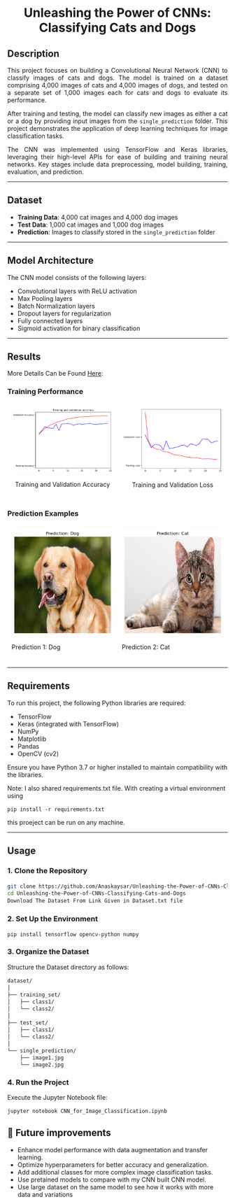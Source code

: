 <h1 align="center">Unleashing the Power of CNNs: Classifying Cats and Dogs</h1>

## Description
<div style="text-align: justify">

This project focuses on building a Convolutional Neural Network (CNN) to classify images of cats and dogs. The model is trained on a dataset comprising 4,000 images of cats and 4,000 images of dogs, and tested on a separate set of 1,000 images each for cats and dogs to evaluate its performance.

After training and testing, the model can classify new images as either a cat or a dog by providing input images from the `single_prediction` folder. This project demonstrates the application of deep learning techniques for image classification tasks.

The CNN was implemented using TensorFlow and Keras libraries, leveraging their high-level APIs for ease of building and training neural networks. Key stages include data preprocessing, model building, training, evaluation, and prediction.

</div>

---

## Dataset
- **Training Data**: 4,000 cat images and 4,000 dog images
- **Test Data**: 1,000 cat images and 1,000 dog images
- **Prediction**: Images to classify stored in the `single_prediction` folder

---

## Model Architecture

The CNN model consists of the following layers:
- Convolutional layers with ReLU activation
- Max Pooling layers
- Batch Normalization layers
- Dropout layers for regularization
- Fully connected layers
- Sigmoid activation for binary classification

---

## Results

More Details Can be Found [Here](https://medium.com/@kaysarulanas2/unleashing-the-power-of-cnns-classifying-cats-and-dogs-021a653c5b9b): 

### Training Performance
<div style="display: flex;">
  <div style="margin: 10px; text-align: center;">
    <img src="images/Training_accuracy.png" alt="Training Accuracy" width="400"/>
    <p>Training and Validation Accuracy</p>
  </div>
  <div style="margin: 10px; text-align: center;">
    <img src="images/Training_loss.png" alt="Training Loss" width="400"/>
    <p>Training and Validation Loss</p>
  </div>
</div>

### Prediction Examples
<div style="display: flex;">
  <div style="margin: 10px;">
    <img src="images/Prediction1.png" alt="Prediction 1: Dog" width="400"/>
    <p>Prediction 1: Dog</p>
  </div>
  <div style="margin: 10px; ">
    <img src="images/Prediction2.png" alt="Prediction 2: Cat" width="400"/>
    <p>Prediction 2: Cat</p>
  </div>
</div>

---

## Requirements
To run this project, the following Python libraries are required:
- TensorFlow
- Keras (integrated with TensorFlow)
- NumPy
- Matplotlib
- Pandas
- OpenCV (cv2)

Ensure you have Python 3.7 or higher installed to maintain compatibility with the libraries.

Note: I also shared requirements.txt file. With creating a virtual environment using 

```
pip install -r requirements.txt
```
this proeject can be run on any machine.

---
## Usage

### 1. Clone the Repository
```bash
git clone https://github.com/Anaskaysar/Unleashing-the-Power-of-CNNs-Classifying-Cats-and-Dogs.git
cd Unleashing-the-Power-of-CNNs-Classifying-Cats-and-Dogs
Download The Dataset From Link Given in Dataset.txt file
```
### 2. Set Up the Environment
```
pip install tensorflow opencv-python numpy
```
### 3. Organize the Dataset
Structure the Dataset directory as follows:

```
dataset/
│
├── training_set/
│   ├── class1/
│   └── class2/
│
├── test_set/
│   ├── class1/
│   └── class2/
│
└── single_prediction/
    ├── image1.jpg
    └── image2.jpg
```
### 4. Run the Project
Execute the Jupyter Notebook file:

```bash
jupyter notebook CNN_for_Image_Classification.ipynb
```

## 🚀 Future improvements
- Enhance model performance with data augmentation and transfer learning.
- Optimize hyperparameters for better accuracy and generalization.
- Add additional classes for more complex image classification tasks.
- Use pretained models to compare with my CNN built CNN model.
- Use large dataset on the same model to see how it works with more data and variations